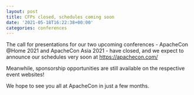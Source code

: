 ```yaml
---
layout: post
title: CFPs closed, schedules coming soon
date: '2021-05-18T16:22:38+00:00'
categories: conferences
---
```

<p>The call for presentations for our two upcoming conferences - ApacheCon @Home 2021 and ApacheCon Asia 2021 - have closed, and we expect to announce our schedules very soon at <a href="https://apachecon.com/" target="_blank">https://apachecon.com/</a></p><p>Meanwhile, sponsorship opportunities are still available on the respective event websites!</p><p>We hope to see you all at ApacheCon in just a few months.</p>
